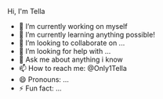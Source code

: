 Hi, I'm Tella



- 🔭 I’m currently working on myself
- 🌱 I’m currently learning anything possible!
- 👯 I’m looking to collaborate on ...
- 🤔 I’m looking for help with ...
- 💬 Ask me about anything i know
- 📫 How to reach me: @Only1Tella
- 😄 Pronouns: ...
- ⚡ Fun fact: ...

